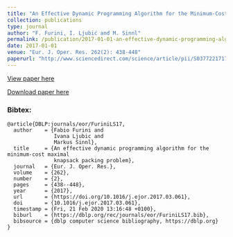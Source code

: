 ```yaml
---
title: "An Effective Dynamic Programming Algorithm for the Minimum-Cost Maximal Knapsack Packing Problem"
collection: publications
type: journal
author: "F. Furini, I. Ljubić and M. Sinnl"
permalink: /publication/2017-01-01-an-effective-dynamic-programming-algorithm-for-the-minimum-cost-maximal-knapsack-packing-problem
date: 2017-01-01
venue: "Eur. J. Oper. Res. 262(2): 438-448"
paperurl: "http://www.sciencedirect.com/science/article/pii/S0377221717302928"
---
```


[View paper here](http://www.sciencedirect.com/science/article/pii/S0377221717302928)

[Download paper here]({{site.url}}/docs/http://homepage.univie.ac.at/markus.sinnl/wp-content/uploads/2016/09/MCMKP-techreport.pdf)

### Bibtex:

```
@article{DBLP:journals/eor/FuriniLS17,
  author    = {Fabio Furini and
               Ivana Ljubic and
               Markus Sinnl},
  title     = {An effective dynamic programming algorithm for the minimum-cost maximal
               knapsack packing problem},
  journal   = {Eur. J. Oper. Res.},
  volume    = {262},
  number    = {2},
  pages     = {438--448},
  year      = {2017},
  url       = {https://doi.org/10.1016/j.ejor.2017.03.061},
  doi       = {10.1016/j.ejor.2017.03.061},
  timestamp = {Fri, 21 Feb 2020 13:16:48 +0100},
  biburl    = {https://dblp.org/rec/journals/eor/FuriniLS17.bib},
  bibsource = {dblp computer science bibliography, https://dblp.org}
}
```
